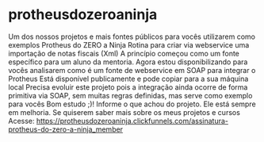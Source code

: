 # protheusdozeroaninja
Um dos nossos projetos e mais fontes públicos para vocês utilizarem como exemplos
Protheus do ZERO a Ninja
Rotina para criar via webservice uma importação de notas fiscais (Xml)
A princípio começou como um fonte específico para um aluno da mentoria.
Agora estou disponibilizando para vocês analisarem como é um fonte de webservice em SOAP para integrar o Protheus 
Está disponível publicamente e pode copiar para a sua máquina local
Precisa evoluir este projeto pois a integração ainda ocorre de forma primitiva via SOAP, sem muitas regras definidas, mas serve como exemplo para vocês
Bom estudo ;)!
Informe o que achou do projeto.
Ele está sempre em melhoria.
Se quiserem saber mais sobre os meus projetos e cursos 
Acesse: https://protheusdozeroaninja.clickfunnels.com/assinatura-protheus-do-zero-a-ninja_member
